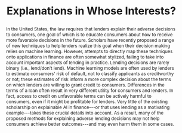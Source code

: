 ---
sequence_id: 10
speaker: Solon Barocas
title: Explanations in Whose Interests?
time: 1430
#affil: 
webpage: http://solon.barocas.org/
abstract: In the United States, the law requires that lenders explain their adverse decisions to consumers, one goal of which is to educate consumers about how to receive more favorable decisions in the future. Scholars have recently proposed a range of new techniques to help lenders realize this goal when their decision making relies on machine learning. However, attempts to directly map these techniques onto applications in finance are often somewhat stylized, failing to take into account important aspects of lending in practice. Lending decisions are rarely binary (i.e., lend/don't lend). Machine learning models are often used by lenders to estimate consumers' risk of default, not to classify applicants as creditworthy or not; these estimates of risk inform a more complex decision about the terms on which lenders are willing to grant credit to consumers. Differences in the terms of a loan often result in very different utility for consumers and lenders. In fact, access to credit on unfavorable terms can be actively harmful to consumers, even if it might be profitable for lenders. Very little of the existing scholarship on explainable AI in finance---or that uses lending as a motivating example---takes these crucial details into account. As a result, many of the proposed methods for explaining adverse lending decisions may not help consumers achieve better outcomes---and may even harm them in some cases. 
---